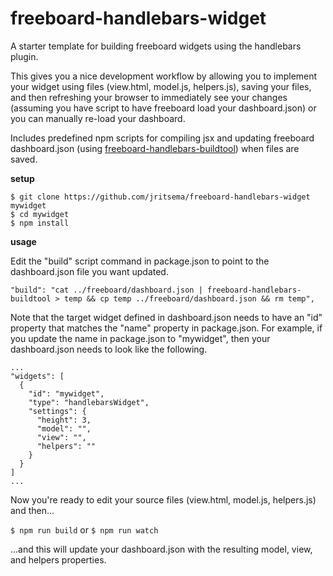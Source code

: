 freeboard-handlebars-widget
============================

A starter template for building freeboard widgets using the handlebars plugin.

This gives you a nice development workflow by allowing you to implement your widget using files (view.html, model.js, helpers.js), saving your files, and then refreshing your browser to immediately see your changes (assuming you have script to have freeboard load your dashboard.json) or you can manually re-load your dashboard.

Includes predefined npm scripts for compiling jsx and updating freeboard dashboard.json (using [freeboard-handlebars-buildtool](https://github.com/jritsema/freeboard-handlebars-buildtool)) when files are saved.

**setup**

```
$ git clone https://github.com/jritsema/freeboard-handlebars-widget mywidget
$ cd mywidget
$ npm install
```

**usage**

Edit the "build" script command in package.json to point to the dashboard.json file you want updated.  

```
"build": "cat ../freeboard/dashboard.json | freeboard-handlebars-buildtool > temp && cp temp ../freeboard/dashboard.json && rm temp",
```

Note that the target widget defined in dashboard.json needs to have an "id" property that matches the "name" property in package.json.  For example, if you update the name in package.json to "mywidget", then your dashboard.json needs to look like the following.

```
...
"widgets": [
  {
    "id": "mywidget",
    "type": "handlebarsWidget",
    "settings": {
      "height": 3,
      "model": "",
      "view": "",
      "helpers": ""
    }
  }
]
...
```

Now you're ready to edit your source files (view.html, model.js, helpers.js) and then...

`$ npm run build` or `$ npm run watch`

...and this will update your dashboard.json with the resulting model, view, and helpers properties.

